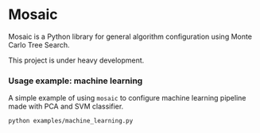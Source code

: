# Mosaic
Mosaic is a Python library for general algorithm configuration 
using Monte Carlo Tree Search.

This project is under heavy development.


### Usage example: machine learning
A simple example of using `mosaic` to configure machine 
learning pipeline made with PCA and SVM classifier.

```bash
python examples/machine_learning.py
```
